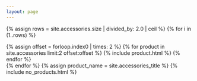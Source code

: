 ```yaml
---
layout: page
---
```

{% assign rows = site.accessories.size | divided_by: 2.0 | ceil %}
{% for i in (1..rows) %}
  <div class="row">
  {% assign offset = forloop.index0 | times: 2 %}
  {% for product in site.accessories limit:2 offset:offset %}
    {% include product.html %}
  {% endfor %}
  </div>
{% endfor %}
{% assign product_name = site.accessories_title %}
{% include no_products.html %}
